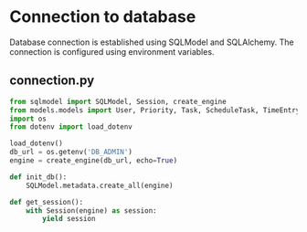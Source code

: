 # Connection to database

Database connection is established using SQLModel and SQLAlchemy. The connection is configured using environment variables.

## connection.py

```python
from sqlmodel import SQLModel, Session, create_engine
from models.models import User, Priority, Task, ScheduleTask, TimeEntry, Schedule, Notification
import os
from dotenv import load_dotenv

load_dotenv()
db_url = os.getenv('DB_ADMIN')
engine = create_engine(db_url, echo=True)

def init_db():
    SQLModel.metadata.create_all(engine)

def get_session():
    with Session(engine) as session:
        yield session
```
